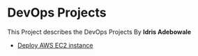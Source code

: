 # DevOps Projects
This Project describes the DevOps Projects By **Idris Adebowale**

* [Deploy AWS EC2 instance ](/infrastructure_as_code/README.md)
